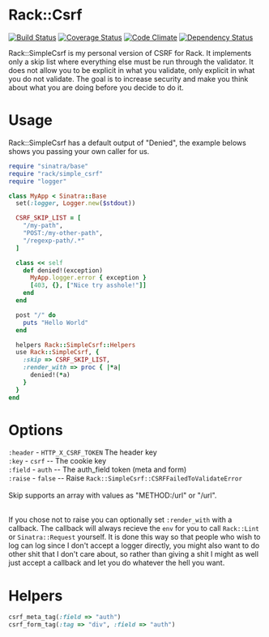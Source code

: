 # Rack::Csrf

[![Build Status](https://travis-ci.org/envygeeks/ruby-rack-simple_csrf.png?branch=master)](https://travis-ci.org/envygeeks/ruby-rack-simple_csrf) [![Coverage Status](https://coveralls.io/repos/envygeeks/ruby-rack-simple_csrf/badge.png?branch=master)](https://coveralls.io/r/envygeeks/ruby-rack-simple_csrf) [![Code Climate](https://codeclimate.com/github/envygeeks/ruby-rack-simple_csrf.png)](https://codeclimate.com/github/envygeeks/ruby-rack-simple_csrf) [![Dependency Status](https://gemnasium.com/envygeeks/ruby-rack-simple_csrf.png)](https://gemnasium.com/envygeeks/ruby-rack-simple_csrf)

Rack::SimpleCsrf is my personal version of CSRF for Rack.  It implements only a skip list where everything else must be run through the validator.  It does not allow you to be explicit in what you validate, only explicit in what you do not validate.  The goal is to increase security and make you think about what you are doing before you decide to do it.

# Usage

Rack::SimpleCsrf has a default output of "Denied", the example belows shows you passing your own caller for us.

```ruby
require "sinatra/base"
require "rack/simple_csrf"
require "logger"

class MyApp < Sinatra::Base
  set(:logger, Logger.new($stdout))

  CSRF_SKIP_LIST = [
    "/my-path",
    "POST:/my-other-path",
    "/regexp-path/.*"
  ]

  class << self
    def denied!(exception)
      MyApp.logger.error { exception }
      [403, {}, ["Nice try asshole!"]]
    end
  end

  post "/" do
    puts "Hello World"
  end

  helpers Rack::SimpleCsrf::Helpers
  use Rack::SimpleCsrf, {
    :skip => CSRF_SKIP_LIST,
    :render_with => proc { |*a|
      denied!(*a)
    }
  }
end
```

# Options

`:header` - `HTTP_X_CSRF_TOKEN` The header key<br />
`:key` - `csrf` -- The cookie key<br />
`:field` - `auth`  -- The auth_field token (meta and form)<br />
`:raise` - `false` -- Raise `Rack::SimpleCsrf::CSRFFailedToValidateError`
<br /><br />
Skip supports an array with values as "METHOD:/url" or "/url".<br /><br />

If you chose not to raise you can optionally set `:render_with` with a callback. The callback will always recieve the `env` for you to call `Rack::Lint` or `Sinatra::Request` yourself. It is done this way so that people who wish to log can log since I don't accept a logger directly, you might also want to do other shit that I don't care about, so rather than giving a shit I might as well just accept a callback and let you do whatever the hell you want.

# Helpers

```ruby
csrf_meta_tag(:field => "auth")
csrf_form_tag(:tag => "div", :field => "auth")
```
